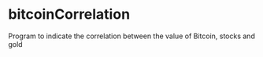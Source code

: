 # bitcoinCorrelation
Program to indicate the correlation between the value of Bitcoin, stocks and gold
